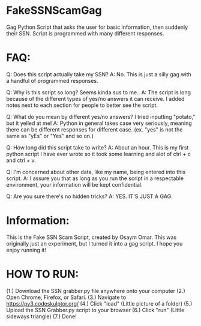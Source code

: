 # FakeSSNScamGag
Gag Python Script that asks the user for basic information, then suddenly their SSN. Script is programmed with many different responses.

# FAQ:

Q: Does this script actually take my SSN?
A: No. This is just a silly gag with a handful of programmed responses.

Q: Why is this script so long? Seems kinda sus to me..
A: The script is long because of the different types of yes/no answers it can receive. I added notes next to each section for people to better see the script.

Q: What do you mean by different yes/no answers? I tried inputting "potato," but it yelled at me!
A: Python in general takes case very seriously, meaning there can be different responses for different case. (ex. "yes" is not the same as "yEs" or "Yes" and so on.)

Q: How long did this script take to write?
A: About an hour. This is my first python script I have ever wrote so it took some learning and alot of ctrl + c and ctrl + v.

Q: I'm concerned about other data, like my name, being entered into this script.
A: I assure you that as long as you run the script in a respectable environment, your information will be kept confidential.

Q: Are you sure there's no hidden tricks?
A: YES. IT'S JUST A GAG.


# Information:
This is the Fake SSN Scam Script, created by Osaym Omar. 
This was originally just an experiment, but I turned it into a gag script.
I hope you enjoy running it!


# HOW TO RUN:

(1.) Download the SSN grabber.py file anywhere onto your computer
(2.) Open Chrome, Firefox, or Safari.
(3.) Navigate to https://py3.codeskulptor.org/
(4.) Click "load" (Little picture of a folder)
(5.) Upload the SSN Grabber.py script to your browser
(6.) Click "run" (Little sideways triangle)
(7.) Done!
